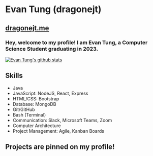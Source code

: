 # Evan Tung (dragonejt)

## [dragonejt.me](https://dragonejt.me)

### Hey, welcome to my profile! I am Evan Tung, a Computer Science Student graduating in 2023.

[![Evan Tung's github stats](https://github-readme-stats.vercel.app/api?username=dragonejt&theme=nord)](https://dragonejt.me)

## Skills
- Java
- JavaScript: NodeJS, React, Express
- HTML/CSS: Bootstrap
- Database: MongoDB
- Git/GitHub
- Bash (Terminal)
- Communication: Slack, Microsoft Teams, Zoom
- Computer Architecture
- Project Management: Agile, Kanban Boards

## Projects are pinned on my profile!
